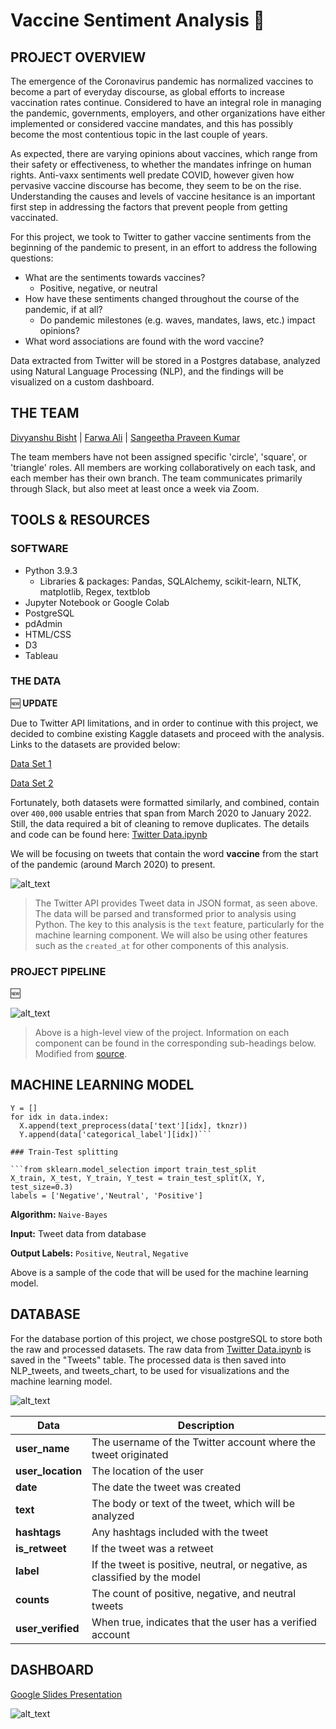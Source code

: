 # Vaccine Sentiment Analysis 💉

## PROJECT OVERVIEW

The emergence of the Coronavirus pandemic has normalized vaccines to become a part of everyday discourse, as global efforts to increase vaccination rates continue. Considered to have an integral role in managing the pandemic, governments, employers, and other organizations have either implemented or considered vaccine mandates, and this has possibly become the most contentious topic in the last couple of years.

As expected, there are varying opinions about vaccines, which range from their safety or effectiveness, to whether the mandates infringe on human rights. Anti-vaxx sentiments well predate COVID, however given how pervasive vaccine discourse has become, they seem to be on the rise. Understanding the causes and levels of vaccine hesitance is an important first step in addressing the factors that prevent people from getting vaccinated.

For this project, we took to Twitter to gather vaccine sentiments from the beginning of the pandemic to present, in an effort to address the following questions:

* What are the sentiments towards vaccines?
  * Positive, negative, or neutral
* How have these sentiments changed throughout the course of the pandemic, if at all?
  * Do pandemic milestones (e.g. waves, mandates, laws, etc.) impact opinions? 
* What word associations are found with the word vaccine?

Data extracted from Twitter will be stored in a Postgres database, analyzed using Natural Language Processing (NLP), and the findings will be visualized on a custom dashboard.

## THE TEAM

[Divyanshu Bisht](https://github.com/div1085) | [Farwa Ali](https://github.com/farwaali08) | [Sangeetha Praveen Kumar](https://github.com/praveen240881)

The team members have not been assigned specific 'circle', 'square', or 'triangle' roles. All members are working collaboratively on each task, and each member has their own branch. The team communicates primarily through Slack, but also meet at least once a week via Zoom.

## TOOLS & RESOURCES

### SOFTWARE

* Python 3.9.3
  * Libraries & packages: Pandas, SQLAlchemy, scikit-learn, NLTK, matplotlib, Regex, textblob
* Jupyter Notebook or Google Colab
* PostgreSQL 
* pdAdmin
* HTML/CSS
* D3
* Tableau

### THE DATA

:new: **UPDATE** 

Due to Twitter API limitations, and in order to continue with this project, we decided to combine existing Kaggle datasets and proceed with the analysis. Links to the datasets are provided below:

[Data Set 1](https://www.kaggle.com/gpreda/all-covid19-vaccines-tweets?select=vaccination_all_tweets.csv)

[Data Set 2](https://www.kaggle.com/kaushiksuresh147/covidvaccine-tweets)

Fortunately, both datasets were formatted similarly, and combined, contain over `400,000` usable entries that span from March 2020 to January 2022. Still, the data required a bit of cleaning to remove duplicates. The details and code can be found here: [Twitter Data.ipynb](https://github.com/Group-5-Final-Project/Final-Project/blob/602bb543cc603b79eb2f4a06d4dd8a82b9bcb2ab/Twitter%20Data.ipynb)

We will be focusing on tweets that contain the word **vaccine** from the start of the pandemic (around March 2020) to present.

![alt_text](https://user-images.githubusercontent.com/89050277/149606858-8295d3f2-ab25-45bc-bf8e-df773f423473.jpg)
 
 > The Twitter API provides Tweet data in JSON format, as seen above. The data will be parsed and transformed prior to analysis using Python. The key to this analysis is the `text` feature, particularly for the machine learning component. We will also be using other features such as the `created_at` for other components of this analysis.


### PROJECT PIPELINE

:new:

![alt_text](https://user-images.githubusercontent.com/89050277/150654177-e4eac62d-9f36-4732-a4ad-493b5069a825.jpg)

> Above is a high-level view of the project. Information on each component can be found in the corresponding sub-headings below.
> Modified from [source](https://www.splunk.com/en_us/blog/it/sentiment-analysis-of-tweets-using-apache-pulsar.html).
 

## MACHINE LEARNING MODEL

```X = []
Y = []
for idx in data.index:
  X.append(text_preprocess(data['text'][idx], tknzr))
  Y.append(data['categorical_label'][idx])```
  
### Train-Test splitting

```from sklearn.model_selection import train_test_split
X_train, X_test, Y_train, Y_test = train_test_split(X, Y, test_size=0.3)
labels = ['Negative','Neutral', 'Positive']
```

**Algorithm:** `Naive-Bayes`

**Input:** Tweet data from database

**Output Labels:** `Positive`, `Neutral`, `Negative`

Above is a sample of the code that will be used for the machine learning model. 

## DATABASE

For the database portion of this project, we chose postgreSQL to store both the raw and processed datasets. The raw data from [Twitter Data.ipynb](https://github.com/Group-5-Final-Project/Final-Project/blob/602bb543cc603b79eb2f4a06d4dd8a82b9bcb2ab/Twitter%20Data.ipynb) is saved in the "Tweets" table. The processed data is then saved into NLP_tweets, and tweets_chart, to be used for visualizations and the machine learning model.

![alt_text](https://user-images.githubusercontent.com/89050277/150890145-a24d935b-bb8a-4048-a5e4-4ba22bc501c9.jpg)



| **Data**      |**Description**|
| ------------- | ------------- |
| **user_name**     | The username of the Twitter account where the tweet originated |
| **user_location** | The location of the user|
| **date**          | The date the tweet was created  |
| **text**          | The body or text of the tweet, which will be analyzed  |
| **hashtags**      | Any hashtags included with the tweet  |
| **is_retweet**    | If the tweet was a retweet  |
| **label**         | If the tweet is positive, neutral, or negative, as classified by the model  |
| **counts**        | The count of positive, negative, and neutral tweets  |
| **user_verified** | When true, indicates that the user has a verified account  |


## DASHBOARD

[Google Slides Presentation](https://docs.google.com/presentation/d/1l5rIX7Nb_9dEN95sjcQNQWVZQ4opuhJLGZfmjViJZgA/edit?usp=sharing)

![alt_text](https://user-images.githubusercontent.com/89050277/149342404-364b67d3-54ff-4646-af82-28fee2670027.jpg)
